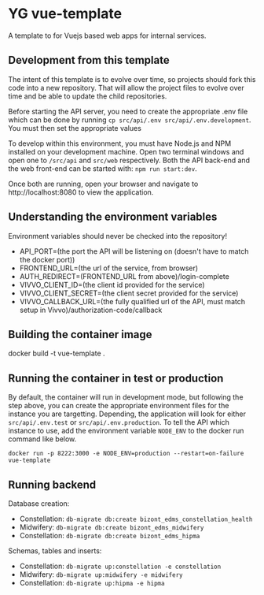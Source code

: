 # YG vue-template
A template to for Vuejs based web apps for internal services.  

## Development from this template

The intent of this template is to evolve over time, so projects should fork this code into a new repository. That will allow the project files to evolve over time and be able to update the child repositories.

Before starting the API server, you need to create the appropriate .env file which can be done by running `cp src/api/.env src/api/.env.development`. You must then set the appropriate values

To develop within this environment, you must have Node.js and NPM installed on your development machine. Open two terminal windows and open one to `/src/api` and `src/web` respectively. Both the API back-end and the web front-end can be started with: `npm run start:dev`.

Once both are running, open your browser and navigate to http://localhost:8080 to view the application.

## Understanding the environment variables

Environment variables should never be checked into the repository! 

- API_PORT=(the port the API will be listening on (doesn't have to match the docker port))
- FRONTEND_URL=(the url of the service, from browser)
- AUTH_REDIRECT=(FRONTEND_URL from above)/login-complete
- VIVVO_CLIENT_ID=(the client id provided for the service)
- VIVVO_CLIENT_SECRET=(the client secret provided for the service)
- VIVVO_CALLBACK_URL=(the fully qualified url of the API, must match setup in Vivvo)/authorization-code/callback

## Building the container image
docker build -t vue-template .

## Running the container in test or production

By default, the container will run in development mode, but following the step above, you can create the appropriate environment files for the instance you are targetting. Depending, the application will look for either `src/api/.env.test` or `src/api/.env.production`. To tell the API which instance to use, add the environment variable `NODE_ENV` to the docker run command like below.

`docker run -p 8222:3000 -e NODE_ENV=production --restart=on-failure vue-template`

## Running backend

Database creation:

- Constellation: `db-migrate db:create bizont_edms_constellation_health`
- Midwifery: `db-migrate db:create bizont_edms_midwifery`
- Constellation: `db-migrate db:create bizont_edms_hipma`

Schemas, tables and inserts:

- Constellation: `db-migrate up:constellation -e constellation`
- Midwifery: `db-migrate up:midwifery -e midwifery`
- Constellation: `db-migrate up:hipma -e hipma`